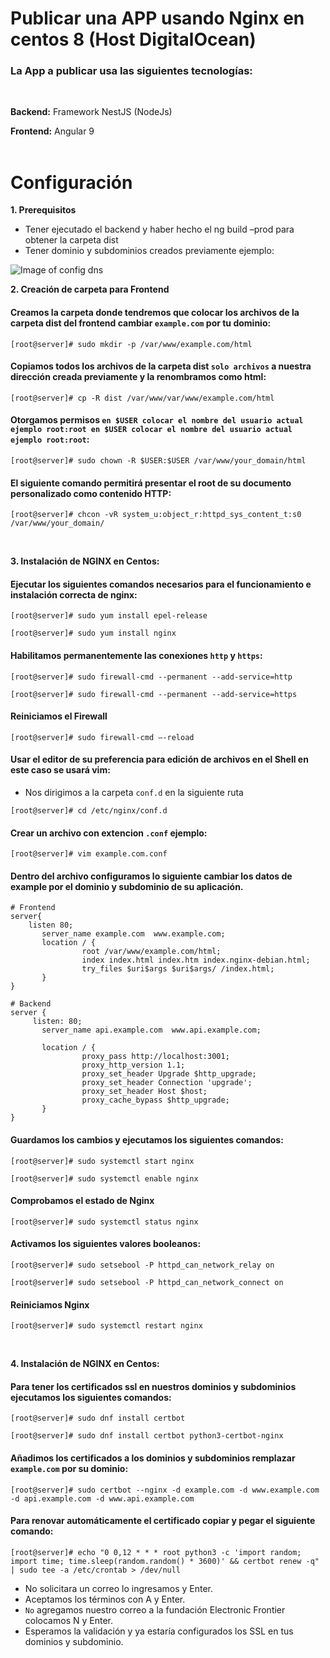 # Publicar una APP usando Nginx en centos 8  (Host DigitalOcean)

### La App a publicar usa las siguientes tecnologías:

<br>


**Backend:** Framework NestJS (NodeJs)

**Frontend:** Angular 9
<br>
<br>

# Configuración

**1. Prerequisitos**

- Tener ejecutado el backend y haber hecho el ng build –prod para obtener la carpeta dist
- Tener dominio y subdominios creados previamente ejemplo:


![Image of config dns](https://firebasestorage.googleapis.com/v0/b/documentation-github.appspot.com/o/img-3.png?alt=media&token=70cf5cfb-4d55-4fd6-b8fb-f9a12a9c47d3)

**2. Creación de carpeta para Frontend**
#### Creamos la carpeta donde tendremos que colocar los archivos de la carpeta dist del frontend cambiar `example.com` por tu dominio: ####


```shell
[root@server]# sudo mkdir -p /var/www/example.com/html
```

#### Copiamos todos los archivos de la carpeta dist `solo archivos` a nuestra dirección  creada previamente y la renombramos como html: ####

```shell
[root@server]# cp -R dist /var/www/var/www/example.com/html
```

#### Otorgamos permisos `en $USER colocar el nombre del usuario actual ejemplo root:root en $USER colocar el nombre del usuario actual ejemplo root:root`: ####

```shell
[root@server]# sudo chown -R $USER:$USER /var/www/your_domain/html
```

#### El siguiente comando permitirá presentar el root de su documento personalizado como contenido HTTP: ####

```shell
[root@server]# chcon -vR system_u:object_r:httpd_sys_content_t:s0 /var/www/your_domain/
```
<br>

**3. Instalación de NGINX en Centos:**
#### Ejecutar los siguientes comandos necesarios para el funcionamiento e instalación correcta de nginx: ####

```shell
[root@server]# sudo yum install epel-release
```

```shell
[root@server]# sudo yum install nginx
```

#### Habilitamos permanentemente las conexiones `http` y `https`: ####

```shell
[root@server]# sudo firewall-cmd --permanent --add-service=http
```

```shell
[root@server]# sudo firewall-cmd --permanent --add-service=https
```

#### Reiniciamos el Firewall ####

```shell
[root@server]# sudo firewall-cmd –-reload
```

#### Usar el editor de su preferencia para edición de archivos en el Shell en este caso se usará vim: ####

- Nos dirigimos a la carpeta `conf.d` en la siguiente ruta

```shell
[root@server]# cd /etc/nginx/conf.d
```

#### Crear un archivo con extencion `.conf` ejemplo: ####

```shell
[root@server]# vim example.com.conf
```

#### Dentro del archivo configuramos lo siguiente cambiar los datos de example por el dominio y subdominio de su aplicación. ####

```shell
# Frontend
server{
	listen 80;
       server_name example.com  www.example.com;
       location / {
                root /var/www/example.com/html;
                index index.html index.htm index.nginx-debian.html;
                try_files $uri$args $uri$args/ /index.html;
       }
}

# Backend
server {
	 listen: 80;
       server_name api.example.com  www.api.example.com;

       location / {
                proxy_pass http://localhost:3001;
                proxy_http_version 1.1;
                proxy_set_header Upgrade $http_upgrade;
                proxy_set_header Connection 'upgrade';
                proxy_set_header Host $host;
                proxy_cache_bypass $http_upgrade;
       }
}

```

#### Guardamos los cambios y ejecutamos los siguientes comandos: ####

```shell
[root@server]# sudo systemctl start nginx
```

```shell
[root@server]# sudo systemctl enable nginx
```

#### Comprobamos el estado de Nginx ####

```shell
[root@server]# sudo systemctl status nginx
```

#### Activamos los siguientes valores booleanos: ####

```shell 
[root@server]# sudo setsebool -P httpd_can_network_relay on
```

```shell
[root@server]# sudo setsebool -P httpd_can_network_connect on
```

#### Reiniciamos Nginx ####

```shell
[root@server]# sudo systemctl restart nginx
```
<br>

**4. Instalación de NGINX en Centos:**

#### Para tener los certificados ssl en nuestros dominios y subdominios ejecutamos los siguientes comandos: ####

```shell
[root@server]# sudo dnf install certbot
```

```shell
[root@server]# sudo dnf install certbot python3-certbot-nginx
```

#### Añadimos los certificados a los dominios y subdominios remplazar `example.com` por su dominio: ####

```shell
[root@server]# sudo certbot --nginx -d example.com -d www.example.com -d api.example.com -d www.api.example.com
```

#### Para renovar automáticamente el certificado copiar y pegar el siguiente comando: ####

```shell
[root@server]# echo "0 0,12 * * * root python3 -c 'import random; import time; time.sleep(random.random() * 3600)' && certbot renew -q" | sudo tee -a /etc/crontab > /dev/null
```

-  No solicitara un correo lo ingresamos  y Enter.
- Aceptamos los términos con A y Enter.
- `No` agregamos nuestro correo a la fundación Electronic Frontier colocamos N y Enter.
- Esperamos la validación y ya estaría configurados los SSL en tus dominios y subdominio.